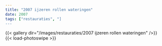 ```yaml
---
title: "2007 ijzeren rollen wateringen"
date: 2007
tags: ["restauraties", "]
---
```


{{< gallery dir="/images/restauraties/2007 ijzeren rollen wateringen" />}}
{{< load-photoswipe >}}